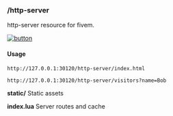 
### /http-server

http-server resource for fivem.

[![button](https://github.com/throwarray/fivem-http-server/raw/master/static/img.png)](https://forum.fivem.net/ "FiveM Forum")

#### Usage

`http://127.0.0.1:30120/http-server/index.html`

`http://127.0.0.1:30120/http-server/visitors?name=Bob`


__static/__ Static assets

__index.lua__ Server routes and cache
